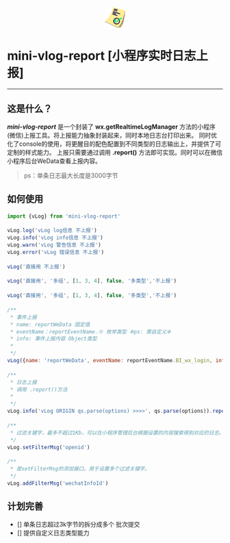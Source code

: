 <div align="center">
  <img src="./image/check.png" style="max-height: 50px" /><br/>
</div>

# mini-vlog-report [小程序实时日志上报]

-----------------

## 这是什么？

***mini-vlog-report*** 是一个封装了 **wx.getRealtimeLogManager** 方法的小程序(微信)上报工具。将上报能力抽象封装起来，同时本地日志台打印出来。
同时优化了console的使用，将更醒目的配色配置到不同类型的日志输出上，并提供了可定制的样式能力。
上报只需要通过调用 **.report()** 方法即可实现。同时可以在微信小程序后台WeData查看上报内容。

>ps：单条日志最大长度是3000字节
> 


## 如何使用
```javascript
import {vLog} from 'mini-vlog-report'

vLog.log('vLog log信息 不上报')
vLog.info('vLog info信息 不上报')
vLog.warn('vLog 警告信息 不上报')
vLog.error('vLog 错误信息 不上报')

vLog('直接用 不上报')

vLog('直接用', '多组', [1, 3, 4], false, '多类型','不上报')

vLog('直接用', '多组', [1, 3, 4], false, '多类型','不上报')

/**
 * 事件上报
 * name: reportWeData 固定值
 * eventName：reportEventName.※ 枚举类型 ✲ps: 需自定义✲
 * info: 事件上报内容 Object类型
 * 
 */
vLog({name: 'reportWeData', eventName: reportEventName.BI_wx_login, info: {key: 'Value'}})

/**
 * 日志上报
 * 调用 .report()方法
 * 
 */
vLog.info('vLog ORIGIN qs.parse(options) >>>>', qs.parse(options)).report()

/**
 * 过滤关键字，最多不超过1Kb，可以在小程序管理后台根据设置的内容搜索得到对应的日志。
 */
vLog.setFilterMsg('openid')

/**
 * 是setFilterMsg的添加接口。用于设置多个过滤关键字。
 */
vLog.addFilterMsg('wechatInfoId')

```

## 计划完善
- [] 单条日志超过3k字节的拆分成多个 批次提交
- [] 提供自定义日志类型能力


